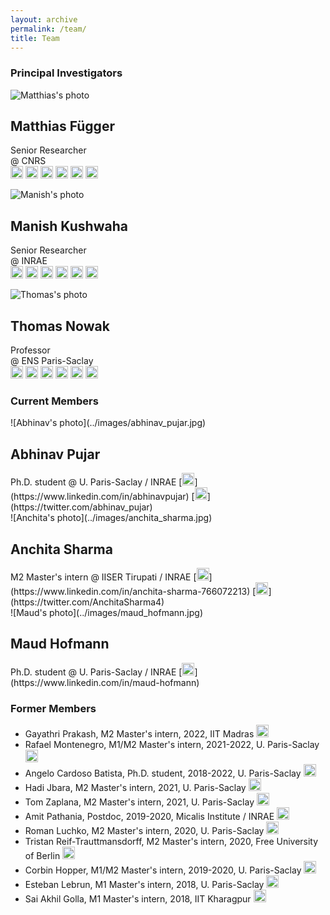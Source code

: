 ```yaml
---
layout: archive
permalink: /team/
title: Team
---
```


<h3 style="clear: left">Principal Investigators</h3>

<div class="tiles">

<div class="tile" markdown="1">

  ![Matthias's photo](https://dreamy.run/images/matthias.jpg)

  <h2 class="post-title">Matthias Függer</h2>

  Senior Researcher  
  @ CNRS  
  [<img alt="Email" width="20px" src="../images/icons/email-svgrepo-com.svg"/>](mailto:mfuegger@lsv.fr)
  [<img alt="Personal Page" width="20px" src="../images/icons/icon-personalpage.png"/>](http://www.lsv.fr/~mfuegger/)
  [<img alt="Google Scholar" width="20px" src="../images/icons/google-scholar.svg"/>](https://scholar.google.com/citations?user=MoWte0cAAAAJ)
  [<img alt="HAL" width="20px" src="../images/icons/hal.svg"/>](https://hal.science/search/index/?q=*&sort=producedDate_tdate+desc&authIdPerson_i=16341)
  [<img alt="LinkedIn" width="20px" src="../images/icons/icon-linkedin.svg"/>](https://www.linkedin.com/in/matthias-fuegger) 
  [<img alt="Twitter" width="20px" src="../images/icons/icon-twitter.svg"/>](https://twitter.com/MatthiasFue)

</div><!-- /.tile -->

<div class="tile" markdown="1">

  ![Manish's photo](../images/manish_kushwaha.jpg)

  <h2 class="post-title">Manish Kushwaha</h2>

  Senior Researcher  
  @ INRAE  
  [<img alt="Email" width="20px" src="../images/icons/email-svgrepo-com.svg"/>](mailto:manish.kushwaha@inrae.fr)
  [<img alt="Personal Page" width="20px" src="../images/icons/icon-personalpage.png"/>](https://manishkushwaha.net/)
  [<img alt="Google Scholar" width="20px" src="../images/icons/google-scholar.svg"/>](https://scholar.google.com/citations?user=JsXHBggAAAAJ)
  [<img alt="HAL" width="20px" src="../images/icons/hal.svg"/>](https://hal.science/search/index/?q=*&sort=producedDate_tdate+desc&authIdPerson_i=737735)
  [<img alt="LinkedIn" width="20px" src="../images/icons/icon-linkedin.svg"/>](https://www.linkedin.com/in/kushwahamanish) 
  [<img alt="Twitter" width="20px" src="../images/icons/icon-twitter.svg"/>](https://twitter.com/manishmicrobe)

</div><!-- /.tile -->

<div class="tile" markdown="1">

  ![Thomas's photo](https://dreamy.run/images/thomas.jpg)

  <h2 class="post-title">Thomas Nowak</h2>

  Professor  
  @ ENS Paris-Saclay  
  [<img alt="Email" width="20px" src="../images/icons/email-svgrepo-com.svg"/>](mailto:thomas.nowak@lri.fr)
  [<img alt="Personal Page" width="20px" src="../images/icons/icon-personalpage.png"/>](https://www.thomasnowak.net/)
  [<img alt="Google Scholar" width="20px" src="../images/icons/google-scholar.svg"/>](https://scholar.google.com/citations?user=h2AktCEAAAAJ)
  [<img alt="HAL" width="20px" src="../images/icons/hal.svg"/>](https://hal.science/search/index/?q=*&sort=producedDate_tdate+desc&authIdPerson_i=5976)
  [<img alt="LinkedIn" width="20px" src="../images/icons/icon-linkedin.svg"/>](https://www.linkedin.com/in/nowathom) 
  [<img alt="Twitter" width="20px" src="../images/icons/icon-twitter.svg"/>](https://twitter.com/nowathom)

</div><!-- /.tile -->


</div><!-- /.tiles -->

<h3 style="clear: left">Current Members</h3>

<div class="tiles">

<div class="tile" markdown="1">
  ![Abhinav's photo](../images/abhinav_pujar.jpg)
  <h2 class="post-title">Abhinav Pujar</h2>
  Ph.D. student  
  @ U. Paris-Saclay / INRAE  
  [<img alt="LinkedIn" width="20px" src="../images/icons/icon-linkedin.svg"/>](https://www.linkedin.com/in/abhinavpujar) 
  [<img alt="Twitter" width="20px" src="../images/icons/icon-twitter.svg"/>](https://twitter.com/abhinav_pujar)
</div><!-- /.tile -->

<div class="tile" markdown="1">
  ![Anchita's photo](../images/anchita_sharma.jpg)
  <h2 class="post-title">Anchita Sharma</h2>
  M2 Master's intern  
  @ IISER Tirupati / INRAE  
  [<img alt="LinkedIn" width="20px" src="../images/icons/icon-linkedin.svg"/>](https://www.linkedin.com/in/anchita-sharma-766072213) 
  [<img alt="Twitter" width="20px" src="../images/icons/icon-twitter.svg"/>](https://twitter.com/AnchitaSharma4)
</div><!-- /.tile -->

<div class="tile" markdown="1">
  ![Maud's photo](../images/maud_hofmann.jpg)
  <h2 class="post-title">Maud Hofmann</h2>
  Ph.D. student  
  @ U. Paris-Saclay / INRAE  
  [<img alt="LinkedIn" width="20px" src="../images/icons/icon-linkedin.svg"/>](https://www.linkedin.com/in/maud-hofmann) 
  
</div><!-- /.tile -->

<!--- 
Comment starts (Member template tile)
<div class="tile" markdown="1">
  ![Student's photo](../images/student.jpg)
  <h2 class="post-title">Student Name</h2>
  Student Position @ Student Institute
  [LinkedIn](https://www.linkedin.com/in/abcd)
  [Twitter](https://twitter.com/abcd)
</div><!-- /.tile -->


</div><!-- /.tiles -->

<h3 style="clear: left">Former Members</h3>

  * Gayathri Prakash, M2 Master's intern, 2022, IIT Madras [<img alt="LinkedIn" width="20px" src="../images/icons/icon-linkedin.svg"/>](https://www.linkedin.com/in/gayathri-prakash-37029b185)
  * Rafael Montenegro, M1/M2 Master's intern, 2021-2022, U. Paris-Saclay [<img alt="LinkedIn" width="20px" src="../images/icons/icon-linkedin.svg"/>](https://www.linkedin.com/in/rafael-montenegro-a49244126)
  * Angelo Cardoso Batista, Ph.D. student, 2018-2022, U. Paris-Saclay [<img alt="LinkedIn" width="20px" src="../images/icons/icon-linkedin.svg"/>](https://www.linkedin.com/in/angelo-cardoso-batista)
  * Hadi Jbara, M2 Master's intern, 2021, U. Paris-Saclay [<img alt="LinkedIn" width="20px" src="../images/icons/icon-linkedin.svg"/>](https://www.linkedin.com/in/hadi-jbara-b346121b6)
  * Tom Zaplana, M2 Master's intern, 2021, U. Paris-Saclay [<img alt="LinkedIn" width="20px" src="../images/icons/icon-linkedin.svg"/>](https://www.linkedin.com/in/tom-zaplana-4046a5151)
  * Amit Pathania, Postdoc, 2019-2020, Micalis Institute / INRAE [<img alt="LinkedIn" width="20px" src="../images/icons/icon-linkedin.svg"/>](https://www.linkedin.com/in/amit-pathania-9454a94a)
  * Roman Luchko, M2 Master's intern, 2020, U. Paris-Saclay [<img alt="LinkedIn" width="20px" src="../images/icons/icon-linkedin.svg"/>](https://www.linkedin.com/in/roman-luchko-903b72197)
  * Tristan Reif-Trauttmansdorff, M2 Master's intern, 2020, Free University of Berlin [<img alt="LinkedIn" width="20px" src="../images/icons/icon-linkedin.svg"/>](https://www.linkedin.com/in/tristan-reif-127324152)
  * Corbin Hopper, M1/M2 Master's intern, 2019-2020, U. Paris-Saclay [<img alt="LinkedIn" width="20px" src="../images/icons/icon-linkedin.svg"/>](https://www.linkedin.com/in/corbin-hopper-258a33115)
  * Esteban Lebrun, M1 Master's intern, 2018, U. Paris-Saclay [<img alt="LinkedIn" width="20px" src="../images/icons/icon-linkedin.svg"/>](https://www.linkedin.com/in/e-lebrun)
  * Sai Akhil Golla, M1 Master's intern, 2018, IIT Kharagpur [<img alt="LinkedIn" width="20px" src="../images/icons/icon-linkedin.svg"/>](https://www.linkedin.com/in/saiakhilgolla)

  


